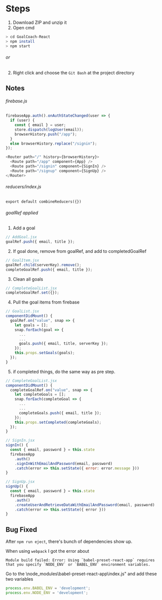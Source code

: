 # Steps
1. Download ZIP and unzip it
2. Open cmd 
```bash
> cd GoalCoach-React
> npm install
> npm start
```
###### or
2. Right click and choose the `Git Bash` at the project directory

## Notes
###### firebase.js
```js
firebaseApp.auth().onAuthStateChanged(user => {
  if (user) {
    const { email } = user;
    store.dispatch(logUser(email));
    browserHistory.push("/app");
  } 
  else browserHistory.replace("/signin");
});
  ```
```js
<Router path="/" history={browserHistory}>
  <Route path="/app" component={App} />
  <Route path="/signin" component={SignIn} />
  <Route path="/signup" component={SignUp} />
</Router>
```
###### reducers/index.js
```js*
export default combineReducers({})
```

###### goalRef applied
1. Add a goal
```js
// AddGoal.jsx
goalRef.push({ email, title }); 
```
2. If goal done, remove from goalRef, and add to completedGoalRef
```js
// GoalItem.jsx
goalRef.child(serverKey).remove(); 
completeGoalRef.push({ email, title });
```
3. Clean all goals
```js
// CompleteGoalList.jsx
completeGoalRef.set({});
```
4. Pull the goal items from firebase
```js
// GoalList.jsx
componentDidMount() {
  goalRef.on("value", snap => {
    let goals = [];
    snap.forEach(goal => {
      ...
      ...
      goals.push({ email, title, serverKey });
    });
    this.props.setGoals(goals);
  });
}
```
5. if completed things, do the same way as pre step. 
```js
// CompleteGoalList.jsx
componentDidMount() {
  completeGoalRef.on("value", snap => {
    let completeGoals = [];
    snap.forEach(completeGoal => {
      ...
      ...
      completeGoals.push({ email, title });
    });
    this.props.setCompleted(completeGoals);
  });
}
```

```js
// SignIn.jsx
signIn() {
  const { email, password } = this.state
  firebaseApp
    .auth()
    .signInWithEmailAndPassword(email, password)
    .catch(error => this.setState({ error: error.message }))
}
```
```js
// SignUp.jsx
signUp() {
  const { email, password } = this.state
  firebaseApp
    .auth()
    .createUserAndRetrieveDataWithEmailAndPassword(email, password)
    .catch(error => this.setState({ error }))
}
```


## Bug Fixed

After `npm run eject`, there's bunch of dependencies show up. 

When using `webpack` I got the error about 
```
Module build failed: Error: Using `babel-preset-react-app` requires that you specify `NODE_ENV` or `BABEL_ENV` environment variables. 
```
Go to the \node_modules\babel-preset-react-app\index.js"
and add these two variables
```js
process.env.BABEL_ENV = 'development';
process.env.NODE_ENV = 'development';
```

